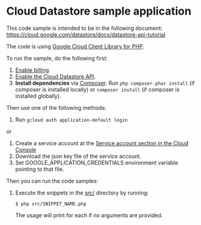 # Cloud Datastore sample application

This code sample is intended to be in the following document:
https://cloud.google.com/datastore/docs/datastore-api-tutorial

The code is using
[Google Cloud Client Library for PHP](https://googlecloudplatform.github.io/google-cloud-php/#/).

To run the sample, do the following first:

1. [Enable billing](https://support.google.com/cloud/answer/6293499#enable-billing).
1. [Enable the Cloud Datastore API](https://console.cloud.google.com/flows/enableapi?apiid=datastore.googleapis.com).
1. **Install dependencies** via [Composer](http://getcomposer.org/doc/00-intro.md).
    Run `php composer.phar install` (if composer is installed locally) or `composer install`
    (if composer is installed globally).

Then use one of the following methods:

1. Run `gcloud auth application-default login`

or

1. Create a service account at the
[Service account section in the Cloud Console](https://console.cloud.google.com/iam-admin/serviceaccounts/)
1. Download the json key file of the service account.
1. Set GOOGLE_APPLICATION_CREDENTIALS environment variable pointing to that file.

Then you can run the code samples:

1.  Execute the snippets in the [src/](src/) directory by running:

    ```text
    $ php src/SNIPPET_NAME.php
    ```

    The usage will print for each if no arguments are provided.
